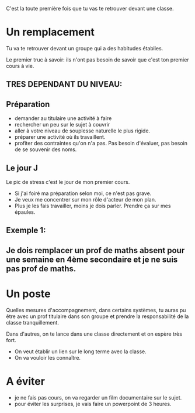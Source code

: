 C'est la toute première fois que tu vas te retrouver devant une classe.

# Un remplacement

Tu va te retrouver devant un groupe qui a des habitudes établies. 

Le premier truc à savoir: ils n'ont pas besoin de savoir que c'est ton premier cours à vie.

TRES DEPENDANT DU NIVEAU:
- 

## Préparation

- demander au titulaire une activité à faire
- rechercher un peu sur le sujet à couvrir
- aller à votre niveau de souplesse naturelle le plus rigide.
- préparer une activité où ils travaillent.
- profiter des contraintes qu'on n'a pas. Pas besoin d'évaluer, pas besoin de se souvenir des noms.

## Le jour J

Le pic de stress c'est le jour de mon premier cours. 
- Si j'ai foiré ma préparation selon moi, ce n'est pas grave. 
- Je veux me concentrer sur mon rôle d'acteur de mon plan.
- Plus je les fais travailler, moins je dois parler. Prendre ça sur mes épaules.



## Exemple 1: 

Je dois remplacer un prof de maths absent pour une semaine en 4ème secondaire et je ne suis pas prof de maths.
- 




# Un poste

Quelles mesures d'accompagnement, dans certains systèmes, tu auras pu être avec un prof titulaire
dans son groupe et prendre la responsabilité de la classe tranquillement.

Dans d'autres, on te lance dans une classe directement et on espère très fort.

- On veut établir un lien sur le long terme avec la classe.
- On va vouloir les connaître.

# A éviter

- je ne fais pas cours, on va regarder un film documentaire sur le sujet.
- pour éviter les surprises, je vais faire un powerpoint de 3 heures.
